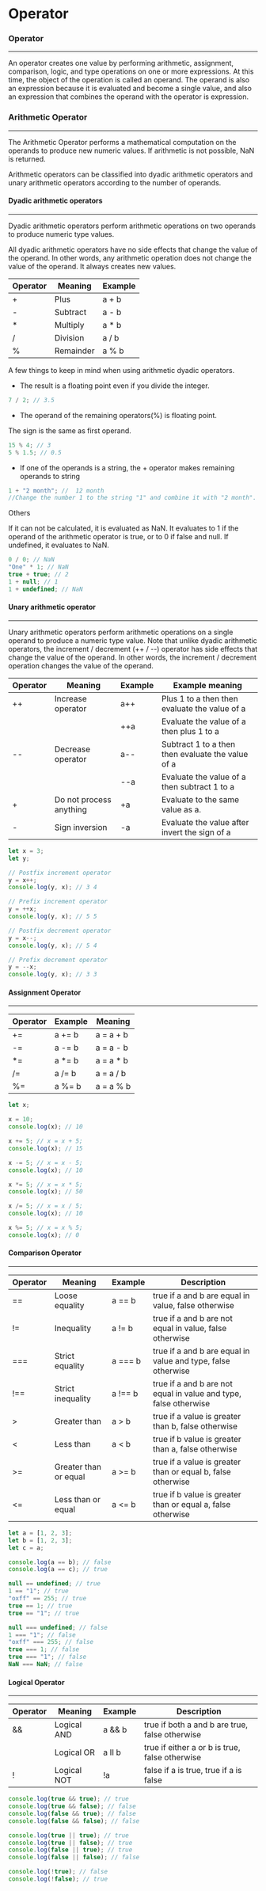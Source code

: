 # Operator

### Operator

<hr>

An operator creates one value by performing arithmetic, assignment, comparison, logic, and type operations on one or more expressions. At this time, the object of the operation is called an operand. The operand is also an expression because it is evaluated and become a single value, and also an expression that combines the operand with the operator is expression.

### Arithmetic Operator

<hr>

The Arithmetic Operator performs a mathematical computation on the operands to produce new numeric values. If arithmetic is not possible, NaN is returned.

Arithmetic operators can be classified into dyadic arithmetic operators and unary arithmetic operators according to the number of operands.

#### Dyadic arithmetic operators

<hr>

Dyadic arithmetic operators perform arithmetic operations on two operands to produce numeric type values.

All dyadic arithmetic operators have no side effects that change the value of the operand. In other words, any arithmetic operation does not change the value of the operand. It always creates new values.

| Operator | Meaning   | Example |
| -------- | --------- | ------- |
| +        | Plus      | a + b   |
| -        | Subtract  | a - b   |
| \*       | Multiply  | a \* b  |
| /        | Division  | a / b   |
| %        | Remainder | a % b   |

A few things to keep in mind when using arithmetic dyadic operators.

-   The result is a floating point even if you divide the integer.

```javascript
7 / 2; // 3.5
```

-   The operand of the remaining operators(%) is floating point.

The sign is the same as first operand.

```javascript
15 % 4; // 3
5 % 1.5; // 0.5
```

-   If one of the operands is a string, the + operator makes remaining operands to string

```javascript
1 + "2 month"; //  12 month
//Change the number 1 to the string "1" and combine it with "2 month".
```

Others

If it can not be calculated, it is evaluated as NaN. It evaluates to 1 if the operand of the arithmetic operator is true, or to 0 if false and null. If undefined, it evaluates to NaN.

```javascript
0 / 0; // NaN
"One" * 1; // NaN
true + true; // 2
1 + null; // 1
1 + undefined; // NaN
```

#### Unary arithmetic operator

<hr>

Unary arithmetic operators perform arithmetic operations on a single operand to produce a numeric type value. Note that unlike dyadic arithmetic operators, the increment / decrement (++ / --) operator has side effects that change the value of the operand. In other words, the increment / decrement operation changes the value of the operand.

| Operator | Meaning                 | Example | Example meaning                                   |
| -------- | ----------------------- | ------- | ------------------------------------------------- |
| ++       | Increase operator       | a++     | Plus 1 to a then then evaluate the value of a     |
|          |                         | ++a     | Evaluate the value of a then plus 1 to a          |
| --       | Decrease operator       | a--     | Subtract 1 to a then then evaluate the value of a |
|          |                         | --a     | Evaluate the value of a then subtract 1 to a      |
| +        | Do not process anything | +a      | Evaluate to the same value as a.                  |
| -        | Sign inversion          | -a      | Evaluate the value after invert the sign of a     |

```javascript
let x = 3;
let y;

// Postfix increment operator
y = x++;
console.log(y, x); // 3 4

// Prefix increment operator
y = ++x;
console.log(y, x); // 5 5

// Postfix decrement operator
y = x--;
console.log(y, x); // 5 4

// Prefix decrement operator
y = --x;
console.log(y, x); // 3 3
```

#### Assignment Operator

<hr>

| Operator | Example | Meaning    |
| -------- | ------- | ---------- |
| +=       | a += b  | a = a + b  |
| -=       | a -= b  | a = a - b  |
| \*=      | a \*= b | a = a \* b |
| /=       | a /= b  | a = a / b  |
| %=       | a %= b  | a = a % b  |

```javascript
let x;

x = 10;
console.log(x); // 10

x += 5; // x = x + 5;
console.log(x); // 15

x -= 5; // x = x - 5;
console.log(x); // 10

x *= 5; // x = x * 5;
console.log(x); // 50

x /= 5; // x = x / 5;
console.log(x); // 10

x %= 5; // x = x % 5;
console.log(x); // 0
```

#### Comparison Operator

<hr>

| Operator | Meaning               | Example | Description                                                      |
| -------- | --------------------- | ------- | ---------------------------------------------------------------- |
| ==       | Loose equality        | a == b  | true if a and b are equal in value, false otherwise              |
| !=       | Inequality            | a != b  | true if a and b are not equal in value, false otherwise          |
| ===      | Strict equality       | a === b | true if a and b are equal in value and type, false otherwise     |
| !==      | Strict inequality     | a !== b | true if a and b are not equal in value and type, false otherwise |
| >        | Greater than          | a > b   | true if a value is greater than b, false otherwise               |
| <        | Less than             | a < b   | true if b value is greater than a, false otherwise               |
| >=       | Greater than or equal | a >= b  | true if a value is greater than or equal b, false otherwise      |
| <=       | Less than or equal    | a <= b  | true if b value is greater than or equal a, false otherwise      |

```javascript
let a = [1, 2, 3];
let b = [1, 2, 3];
let c = a;

console.log(a == b); // false
console.log(a == c); // true
```

```javascript
null == undefined; // true
1 == "1"; // true
"oxff" == 255; // true
true == 1; // true
true == "1"; // true
```

```javascript
null === undefined; // false
1 === "1"; // false
"oxff" === 255; // false
true === 1; // false
true === "1"; // false
NaN === NaN; // false
```

#### Logical Operator

<hr>

| Operator | Meaning     | Example | Description                                    |
| -------- | ----------- | ------- | ---------------------------------------------- |
| &&       | Logical AND | a && b  | true if both a and b are true, false otherwise |
|          | Logical OR  | a II b  | true if either a or b is true, false otherwise |
| !        | Logical NOT | !a      | false if a is true, true if a is false         |

```javascript
console.log(true && true); // true
console.log(true && false); // false
console.log(false && true); // false
console.log(false && false); // false

console.log(true || true); // true
console.log(true || false); // true
console.log(false || true); // true
console.log(false || false); // false

console.log(!true); // false
console.log(!false); // true
```
